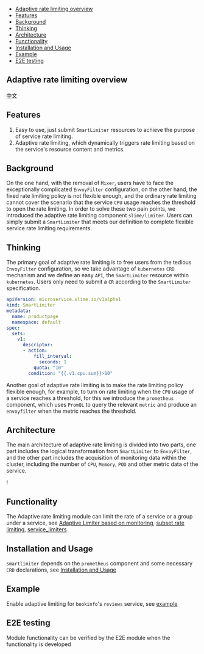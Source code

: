 - [Adaptive rate limiting overview](#adaptive-rate-limiting-overview)
- [Features](#features)
- [Background](#background)
- [Thinking](#thinking)
- [Architecture](#architecture)
- [Functionality](#functionality)
- [Installation and Usage](#installation-and-usage)
- [Example](#example)
- [E2E testing](#e2e-testing)
## Adaptive rate limiting overview

[中文](./README_ZH.md)

## Features

1. Easy to use, just submit `SmartLimiter` resources to achieve the purpose of service rate limiting.
2. Adaptive rate limiting, which dynamically triggers rate limiting based on the service's resource content and metrics.

## Background

On the one hand, with the removal of `Mixer`, users have to face the exceptionally complicated `EnvoyFilter` configuration, on the other hand, the fixed rate limiting policy is not flexible enough, and the ordinary rate limiting cannot cover the scenario that the service `CPU` usage reaches the threshold to open the rate limiting. In order to solve these two pain points, we introduced the adaptive rate limiting component `slime/limiter`. Users can simply submit a `SmartLimiter` that meets our definition to complete flexible service rate limiting requirements.

## Thinking

The primary goal of adaptive rate limiting is to free users from the tedious `EnvoyFilter` configuration, so we take advantage of `kubernetes` `CRD` mechanism and we define an easy `API`, the `SmartLimiter` resource within `kubernetes`. Users only need to submit a `CR` according to the `SmartLimiter` specification. 

```yaml
apiVersion: microservice.slime.io/v1alpha1
kind: SmartLimiter
metadata:
  name: productpage
  namespace: default
spec:
  sets:
    v1:
      descriptor:
      - action:
          fill_interval:
            seconds: 1
          quota: "10"
        condition: "{{.v1.cpu.sum}}>10"
```

Another goal of adaptive rate limiting is to make the rate limiting policy flexible enough, for example, to turn on rate limiting when the `CPU` usage of a service reaches a threshold, for this we introduce the `prometheus` component, which uses `PromQL` to query the relevant `metric` and produce an `envoyfilter` when the metric reaches the threshold.

## Architecture

The main architecture of adaptive rate limiting is divided into two parts, one part includes the logical transformation from `SmartLimiter` to `EnvoyFilter`, and the other part includes the acquisition of monitoring data within the cluster, including the number of `CPU`, `Memory`, `POD` and other metric data of the service.

! [](./media/smartlimiter.jpg)

## Functionality

The Adaptive rate limiting module can limit the rate of a service or a group under a service, see [Adaptive Limiter based on monitoring](./document/smart_limiter_tutorials.md#adaptive-ratelimit-based-on-metrics), [subset rate limiting](./document/smart_limiter_tutorials.md#subset-ratelimit), [service_limiters](./document/smart_limiter_tutorials.md#service-ratelimit)

## Installation and Usage

`smartlimiter` depends on the `prometheus` component and some necessary `CRD` declarations, see  [Installation and Usage](./document/smart_limiter_tutorials.md#install--use)

## Example

Enable adaptive limiting for `bookinfo`'s `reviews` service, see [example](./document/smart_limiter_tutorials.md#example)

## E2E testing

Module functionality can be verified by the E2E module when the functionality is developed